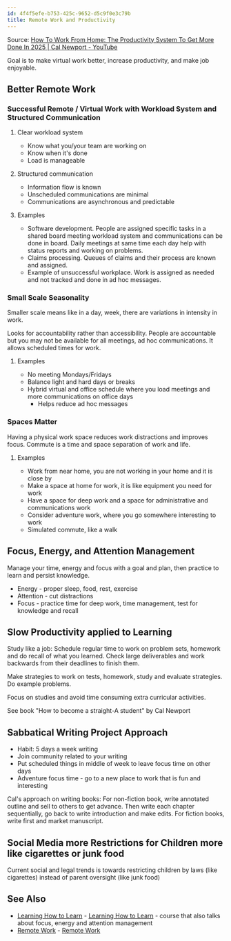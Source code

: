 ```yaml
---
id: 4f4f5efe-b753-425c-9652-d5c9f0e3c79b
title: Remote Work and Productivity
---
```


Source: [How To Work From Home: The Productivity System To Get More Done
In 2025 \| Cal Newport - YouTube](https://youtu.be/gmoIIkm0gJc)

Goal is to make virtual work better, increase productivity, and make job
enjoyable.

## Better Remote Work

### Successful Remote / Virtual Work with Workload System and Structured Communication

1.  Clear workload system

    - Know what you/your team are working on
    - Know when it's done
    - Load is manageable

2.  Structured communication

    - Information flow is known
    - Unscheduled communications are minimal
    - Communications are asynchronous and predictable

3.  Examples

    - Software development. People are assigned specific tasks in a
      shared board meeting workload system and communications can be
      done in board. Daily meetings at same time each day help with
      status reports and working on problems.
    - Claims processing. Queues of claims and their process are known
      and assigned.
    - Example of unsuccessful workplace. Work is assigned as needed and
      not tracked and done in ad hoc messages.

### Small Scale Seasonality

Smaller scale means like in a day, week, there are variations in
intensity in work.

Looks for accountability rather than accessibility. People are
accountable but you may not be available for all meetings, ad hoc
communications. It allows scheduled times for work.

1.  Examples

    - No meeting Mondays/Fridays
    - Balance light and hard days or breaks
    - Hybrid virtual and office schedule where you load meetings and
      more communications on office days
      - Helps reduce ad hoc messages

### Spaces Matter

Having a physical work space reduces work distractions and improves
focus. Commute is a time and space separation of work and life.

1.  Examples

    - Work from near home, you are not working in your home and it is
      close by
    - Make a space at home for work, it is like equipment you need for
      work
    - Have a space for deep work and a space for administrative and
      communications work
    - Consider adventure work, where you go somewhere interesting to
      work
    - Simulated commute, like a walk

## Focus, Energy, and Attention Management

Manage your time, energy and focus with a goal and plan, then practice
to learn and persist knowledge.

- Energy - proper sleep, food, rest, exercise
- Attention - cut distractions
- Focus - practice time for deep work, time management, test for
  knowledge and recall

## Slow Productivity applied to Learning

Study like a job: Schedule regular time to work on problem sets,
homework and do recall of what you learned. Check large deliverables and
work backwards from their deadlines to finish them.

Make strategies to work on tests, homework, study and evaluate
strategies. Do example problems.

Focus on studies and avoid time consuming extra curricular activities.

See book "How to become a straight-A student" by Cal Newport

## Sabbatical Writing Project Approach

- Habit: 5 days a week writing
- Join community related to your writing
- Put scheduled things in middle of week to leave focus time on other
  days
- Adventure focus time - go to a new place to work that is fun and
  interesting

Cal's approach on writing books: For non-fiction book, write annotated
outline and sell to others to get advance. Then write each chapter
sequentially, go back to write introduction and make edits. For fiction
books, write first and market manuscript.

## Social Media more Restrictions for Children more like cigarettes or junk food

Current social and legal trends is towards restricting children by laws
(like cigarettes) instead of parent oversight (like junk food)

## See Also

- [Learning How to Learn](../370-education-learning-how-to-learn) -
  [Learning How to Learn](id:1e2563ae-4b97-423c-a719-8e2eb9d6db03) -
  course that also talks about focus, energy and attention management
- [Remote Work](../650-business-environment-remote-work) - [Remote
  Work](id:9968f136-4607-4993-a4a0-be9d51433b4e)
